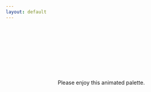 ```yaml
---
layout: default
---
```


<div style='text-align:center'>
<svg width='50%' height='50%' viewbox='0 0 1920 1080' id='animatedPalette'>
{% include Animated-Palette.svg %}
</svg>

<br/>
Please enjoy this animated palette.
<br/>

</div>